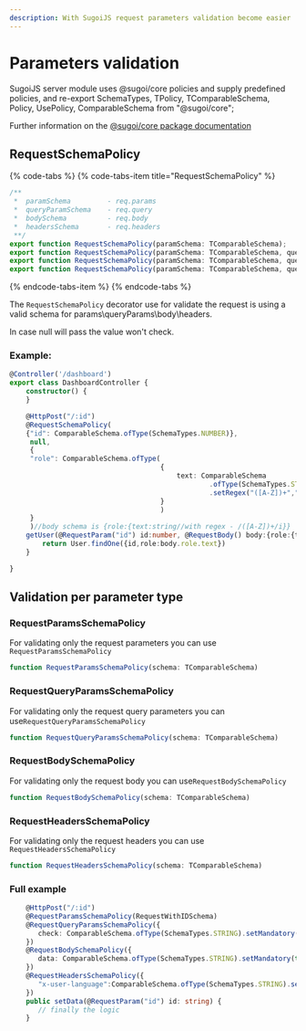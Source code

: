 ```yaml
---
description: With SugoiJS request parameters validation become easier
---
```


# Parameters validation

SugoiJS server module uses @sugoi/core policies and supply predefined policies, and re-export SchemaTypes, TPolicy, TComparableSchema, Policy, UsePolicy, ComparableSchema from "@sugoi/core";

Further information on the [@sugoi/core package documentation](https://sugoijs.com/#/documentation/core/index)

## RequestSchemaPolicy

{% code-tabs %}
{% code-tabs-item title="RequestSchemaPolicy" %}
```typescript
/**
 *  paramSchema         - req.params
 *  queryParamSchema    - req.query
 *  bodySchema          - req.body
 *  headersSchema       - req.headers
 **/
export function RequestSchemaPolicy(paramSchema: TComparableSchema);
export function RequestSchemaPolicy(paramSchema: TComparableSchema, queryParamSchema: TComparableSchema);
export function RequestSchemaPolicy(paramSchema: TComparableSchema, queryParamSchema: TComparableSchema, bodySchema: TComparableSchema);
export function RequestSchemaPolicy(paramSchema: TComparableSchema, queryParamSchema: TComparableSchema, bodySchema: TComparableSchema, headersSchema: TComparableSchema);
```
{% endcode-tabs-item %}
{% endcode-tabs %}

The `RequestSchemaPolicy` decorator use for validate the request is using a valid schema for params\queryParams\body\headers.

In case null will pass the value won't check.

### Example:

```typescript
@Controller('/dashboard')
export class DashboardController {
    constructor() {
    }

    @HttpPost("/:id")
    @RequestSchemaPolicy(
    {"id": ComparableSchema.ofType(SchemaTypes.NUMBER)},
     null,
     {
     "role": ComparableSchema.ofType(
                                     {
                                         text: ComparableSchema
                                                 .ofType(SchemaTypes.STRING)
                                                 .setRegex("([A-Z])+","i")
                                     }
                                     )
     }
     )//body schema is {role:{text:string//with regex - /([A-Z])+/i}}
    getUser(@RequestParam("id") id:number, @RequestBody() body:{role:{text:string}}) {
        return User.findOne({id,role:body.role.text})
    }

}
```

## Validation per parameter type

### RequestParamsSchemaPolicy

For validating only the request parameters you can use `RequestParamsSchemaPolicy` 

```typescript
function RequestParamsSchemaPolicy(schema: TComparableSchema)
```

### RequestQueryParamsSchemaPolicy

For validating only the request query parameters you can use`RequestQueryParamsSchemaPolicy` 

```typescript
function RequestQueryParamsSchemaPolicy(schema: TComparableSchema)
```

### RequestBodySchemaPolicy

For validating only the request body you can use`RequestBodySchemaPolicy`

```typescript
function RequestBodySchemaPolicy(schema: TComparableSchema)
```

### RequestHeadersSchemaPolicy

For validating only the request headers you can use `RequestHeadersSchemaPolicy`

```typescript
function RequestHeadersSchemaPolicy(schema: TComparableSchema)
```

### Full example

```typescript
    @HttpPost("/:id")
    @RequestParamsSchemaPolicy(RequestWithIDSchema)
    @RequestQueryParamsSchemaPolicy({
       check: ComparableSchema.ofType(SchemaTypes.STRING).setMandatory(false)
    })
    @RequestBodySchemaPolicy({
       data: ComparableSchema.ofType(SchemaTypes.STRING).setMandatory(true)
    })
    @RequestHeadersSchemaPolicy({
       "x-user-language":ComparableSchema.ofType(SchemaTypes.STRING).setMandatory(true)
    })
    public setData(@RequestParam("id") id: string) {
       // finally the logic
    }
```

